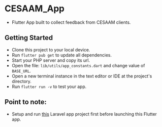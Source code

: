 # CESAAM_App

- Flutter App built to collect feedback from CESAAM clients.

## Getting Started

- Clone this project to your local device.
- Run `flutter pub get` to update all dependencies.
- Start your PHP server and copy its url.
- Open the file: `lib/utils/app_constants.dart` and change value of `BASE_URL`.
- Open a new terminal instance in the text editor or IDE at the project's directory.
- Run `flutter run -v` to test your app.

## Point to note:
- Setup and run [this](https://github.com/mwanagenzi/cesaam_feedback_web_app) Laravel app project first before launching this Flutter app.
